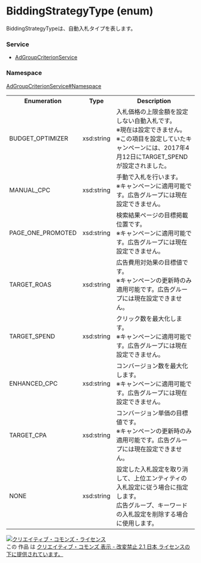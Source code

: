 # BiddingStrategyType (enum)
BiddingStrategyTypeは、自動入札タイプを表します。

### Service
+ [AdGroupCriterionService](../../services/AdGroupCriterionService.md)

### Namespace
[AdGroupCriterionService#Namespace](../../services/AdGroupCriterionService.md#namespace)

<table>
 <tr>
  <th>Enumeration </th>
  <th>Type</th>
  <th>Description</th>
 <tr>
  <td>BUDGET_OPTIMIZER</td>
  <td>xsd:string</td>
  <td>入札価格の上限金額を設定しない自動入札です。<br>※現在は設定できません。<br>※この項目を設定していたキャンペーンには、2017年4月12日にTARGET_SPENDが設定されました。</td>
 </tr>
 <tr>
  <td>MANUAL_CPC</td>
  <td>xsd:string</td>
  <td>手動で入札を行います。<br>※キャンペーンに適用可能です。広告グループには現在設定できません。</td>
 </tr>
 <tr>
  <td>PAGE_ONE_PROMOTED</td>
  <td>xsd:string</td>
  <td>検索結果ページの目標掲載位置です。<br>※キャンペーンに適用可能です。広告グループには現在設定できません。</td>
 </tr>
 <tr>
  <td>TARGET_ROAS</td>
  <td>xsd:string</td>
  <td>広告費用対効果の目標値です。<br>※キャンペーンの更新時のみ適用可能です。広告グループには現在設定できません。</td>
 </tr>
 <tr>
  <td>TARGET_SPEND</td>
  <td>xsd:string</td>
  <td>クリック数を最大化します。<br>※キャンペーンに適用可能です。広告グループには現在設定できません。</td>
 </tr>
 <tr>
  <td>ENHANCED_CPC</td>
  <td>xsd:string</td>
  <td>コンバージョン数を最大化します。<br>※キャンペーンに適用可能です。広告グループには現在設定できません。</td>
 </tr>
 <tr>
  <td>TARGET_CPA</td>
  <td>xsd:string</td>
  <td>コンバージョン単価の目標値です。<br>※キャンペーンの更新時のみ適用可能です。広告グループには現在設定できません。</td>
 </tr>
 <tr>
  <td>NONE</td>
  <td>xsd:string</td>
  <td>設定した入札設定を取り消して、上位エンティティの入札設定に従う場合に指定します。<br>広告グループ、キーワードの入札設定を削除する場合に使用します。</td>
 </tr>
</table>

<a rel="license" href="http://creativecommons.org/licenses/by-nd/2.1/jp/"><img alt="クリエイティブ・コモンズ・ライセンス" style="border-width:0" src="https://i.creativecommons.org/l/by-nd/2.1/jp/88x31.png" /></a><br />この 作品 は <a rel="license" href="http://creativecommons.org/licenses/by-nd/2.1/jp/">クリエイティブ・コモンズ 表示 - 改変禁止 2.1 日本 ライセンスの下に提供されています。</a>

